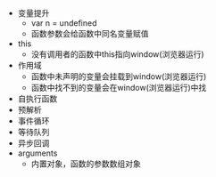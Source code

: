 - 变量提升
  + var n = undefined
  + 函数参数会给函数中同名变量赋值
- this
  + 没有调用者的函数中this指向window(浏览器运行)
- 作用域
  + 函数中未声明的变量会挂载到window(浏览器运行)
  + 函数中找不到的变量会在window(浏览器运行)中找
- 自执行函数
- 预解析
- 事件循环
- 等待队列
- 异步回调
- arguments
  + 内置对象，函数的参数数组对象
